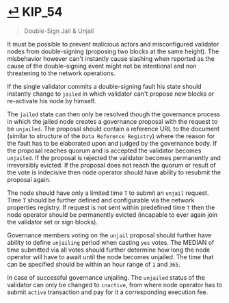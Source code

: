 # [⏎](README.md#Roadmap) KIP_54
> Double-Sign Jail & Unjail

It must be possible to prevent malicious actors and misconfigured validator nodes from double-signing (proposing two blocks at the same height). The misbehavior however can't instantly cause slashing when reported as the cause of the double-signing event might not be intentional and non threatening to the network operations.

If the single validator commits a double-signing fault his state should instantly change to `jailed` in which validator can't propose new blocks or re-activate his node by himself. 

The `jailed` state can then only be resolved though the governance process in which the jailed node creates a governance proposal with the request to be `unjailed`. The proposal should contain a reference URL to the document (similar to structure of the `Data Reference Registry`) where the reason for the fault has to be elaborated upon and judged by the governance body. If the proposal reaches quorum and is accepted the validator becomes `unjailed`. If the proposal is rejected the validator becomes permanently and irreversibly evicted. If the proposal does not reach the quorum or result of the vote is indecisive then node operator should have ability to resubmit the proposal again. 

The node should have only a limited time `T` to submit an `unjail` request. Time `T` should be further defined and configurable via the network properties registry. If request is not sent within predefined time `T` then the node operator should be permanently evicted (incapable to ever again join the validator set or sign blocks). 

Governance members voting on the `unjail` proposal should further have ability to define `unjailing` period when casting `yes` votes. The MEDIAN of time submitted via all votes should further determine how long the node operator will have to await until the node becomes unjailed. The time that can be specified should be within an hour range of `1` and `365`.

In case of successful governance unjailing. The `unjailed` status of the validator can only be changed to `inactive`, from where node operator has to submit `active` transaction and pay for it a corresponding execution fee.




